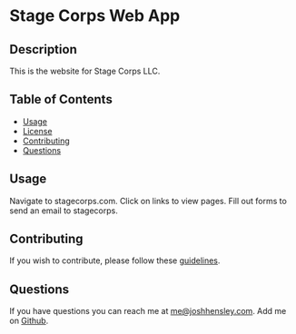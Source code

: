 # Stage Corps Web App



## Description

This is the website for Stage Corps LLC.

## Table of Contents


* [Usage](#Usage)
* [License](#License)
* [Contributing](#Contributing)
* [Questions](#Questions)


## <a name="Usage"></a>Usage

Navigate to stagecorps.com. Click on links to view pages.  Fill out forms to send an email to stagecorps.

## <a name="contributing"></a>Contributing

If you wish to contribute, please follow these [guidelines](https://www.contributor-covenant.org/version/2/1/code_of_conduct/).

## <a name="questions"></a>Questions

If you have questions you can reach me at me@joshhensley.com. Add me on [Github](github.com/josh-hensley).
